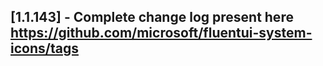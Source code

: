 ## [1.1.143] - Complete change log present here https://github.com/microsoft/fluentui-system-icons/tags